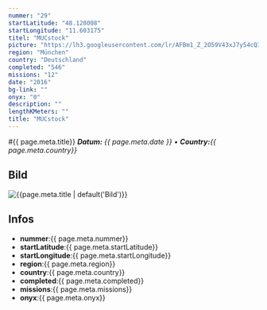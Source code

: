 ```yaml
---
nummer: "29"
startLatitude: "48.128008"
startLongitude: "11.603175"
titel: "MUCstock"
picture: "https://lh3.googleusercontent.com/lr/AFBm1_Z_2O59V43xJ7y54cQ323OBsxzbD4OHNyhBKtlgYZxiL-dEYgoQfLr7qE6aQ3XjG9UGN_tQEhmc1j8oPyQzdCIGu1m2kcD8qNBaoHD_2kxS2NMfk5ZvenYaaTe73dYN6QN7u6Jfrnzz85tzdJkoQ-PxKFZ_mM5ZeKXyNXqZo_TNMiTGR734nrZQxNJmJ_W36iItMubPpFbeiCbmromk_M-8p-1Oex9aiXvbW3uP5sc3rQXq7im6w8kKbgYldDKhrWS7pXl4Xv8zpMupku3FJ9-F3FRvdSE5HRWYie4e836CYFzEKa6XDQKMpMnCZaNfQkUrK-G-RMLDWblaXNJ0u5NN85vS-j61J2MpaURreFR9RvbzsswW2HVNMchpEx9xYuJJYmaiMVntJtHI0alLm9hpolY0rLU25piSWNGMOj5HzAcIupCjnrV4jAIKxrzZZ29xq2VSCWQsQZDx9dgCRDuVna6avm4cdNxuO0wN4xn8SGq12vNJjHoOgZZyXAGNsPHYbh1lr-gp3yLuTxXgkd1t1oxGHnvbXzQzF6b-tmLx0EC_--0fPIMZGpu1Gal_lL57ROhWA0VfCneqok99qfiWVAR1ydyVyfftCYEMEY9_Pk-rnXMxtQonpxKeOx08mKAXBgNQMc3KoouedY3QNzX5tdHx56XEMncSUutyoHwkZv-mV0Vrwp30gbzmlgYiLD0r6dL8LWC3tJ6T9kjkRY8B2Uok5hURffemR-zq_Rx2eeScQGgfWEDmIz3X17zzY4I2VO7sFZv2CUWK2iix46Y-YBkDkubx5QiGfFKNt-IkLUyzQinDrSk5i-DzTxLEXlLBaaJFYz-ColXCCQCInu7fXNjHqLMlVkHe"
region: "München"
country: "Deutschland"
completed: "546"
missions: "12"
date: "2016"
bg-link: ""
onyx: "0"
description: ""
lengthKMeters: ""
title: "MUCstock"
---
```


#{{ page.meta.title}}
_**Datum:** {{ page.meta.date }} • **Country:**{{ page.meta.country}}_

## Bild
![{{page.meta.title | default('Bild')}}]({{page.meta.picture}})

## Infos
- **nummer**:{{ page.meta.nummer}}
- **startLatitude**:{{ page.meta.startLatitude}}
- **startLongitude**:{{ page.meta.startLongitude}}
- **region**:{{ page.meta.region}}
- **country**:{{ page.meta.country}}
- **completed**:{{ page.meta.completed}}
- **missions**:{{ page.meta.missions}}
- **onyx**:{{ page.meta.onyx}}

